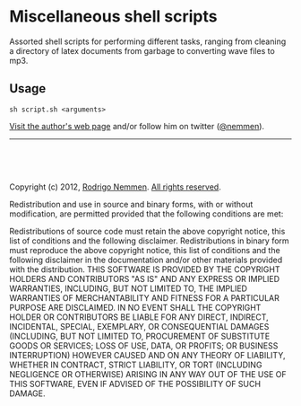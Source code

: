 Miscellaneous shell scripts
==========

Assorted shell scripts for performing different tasks, ranging from cleaning a directory of latex documents from garbage to converting wave files to mp3.

## Usage 

	sh script.sh <arguments>




[Visit the author's web page](http://rodrigonemmen.com/) and/or follow him on twitter ([@nemmen](https://twitter.com/nemmen)).

---


&nbsp;

&nbsp;

Copyright (c) 2012, [Rodrigo Nemmen](http://rodrigonemmen.com).
[All rights reserved](http://opensource.org/licenses/BSD-2-Clause).

Redistribution and use in source and binary forms, with or without modification, are permitted provided that the following conditions are met:

Redistributions of source code must retain the above copyright notice, this list of conditions and the following disclaimer.
Redistributions in binary form must reproduce the above copyright notice, this list of conditions and the following disclaimer in the documentation and/or other materials provided with the distribution.
THIS SOFTWARE IS PROVIDED BY THE COPYRIGHT HOLDERS AND CONTRIBUTORS "AS IS" AND ANY EXPRESS OR IMPLIED WARRANTIES, INCLUDING, BUT NOT LIMITED TO, THE IMPLIED WARRANTIES OF MERCHANTABILITY AND FITNESS FOR A PARTICULAR PURPOSE ARE DISCLAIMED. IN NO EVENT SHALL THE COPYRIGHT HOLDER OR CONTRIBUTORS BE LIABLE FOR ANY DIRECT, INDIRECT, INCIDENTAL, SPECIAL, EXEMPLARY, OR CONSEQUENTIAL DAMAGES (INCLUDING, BUT NOT LIMITED TO, PROCUREMENT OF SUBSTITUTE GOODS OR SERVICES; LOSS OF USE, DATA, OR PROFITS; OR BUSINESS INTERRUPTION) HOWEVER CAUSED AND ON ANY THEORY OF LIABILITY, WHETHER IN CONTRACT, STRICT LIABILITY, OR TORT (INCLUDING NEGLIGENCE OR OTHERWISE) ARISING IN ANY WAY OUT OF THE USE OF THIS SOFTWARE, EVEN IF ADVISED OF THE POSSIBILITY OF SUCH DAMAGE.
